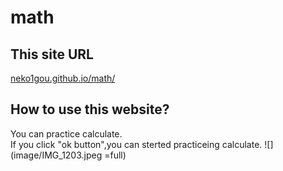 # math
## This site URL
[neko1gou.github.io/math/](https://neko1gou.github.io/math)
## How to use this website?
You can practice calculate.  
If you click "ok button",you can sterted practiceing calculate.
![](image/IMG_1203.jpeg =full)